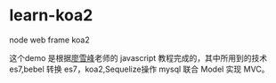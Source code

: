 # learn-koa2

node web frame koa2

这个demo 是根据[廖雪峰](http://www.liaoxuefeng.com/)老师的 javascript 教程完成的，其中所用到的技术
es7,bebel 转换 es7，koa2,Sequelize操作 mysql 联合 Model 实现 MVC。